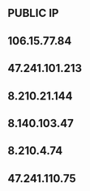 ## PUBLIC IP ##
## 106.15.77.84
## 47.241.101.213
## 8.210.21.144
## 8.140.103.47
## 8.210.4.74
## 47.241.110.75